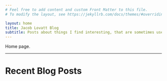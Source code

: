 ```yaml
---
# Feel free to add content and custom Front Matter to this file.
# To modify the layout, see https://jekyllrb.com/docs/themes/#overriding-theme-defaults

layout: home
title: Jacob Lovatt Blog
subtitle: Posts about things I find interesting, that are sometimes useful too
---
```


Home page.

---

# Recent Blog Posts
